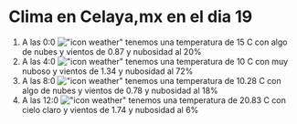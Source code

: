 # Clima en Celaya,mx en el dia 19

1. A las 0:0 !["icon weather"](http://openweathermap.org/img/w/02n.png) tenemos una temperatura de 15 C con algo de nubes y  vientos de 0.87 y nubosidad al 20%
1. A las 4:0 !["icon weather"](http://openweathermap.org/img/w/04n.png) tenemos una temperatura de 10 C con muy nuboso y  vientos de 1.34 y nubosidad al 72%
1. A las 8:0 !["icon weather"](http://openweathermap.org/img/w/02d.png) tenemos una temperatura de 10.28 C con algo de nubes y  vientos de 0.78 y nubosidad al 18%
1. A las 12:0 !["icon weather"](http://openweathermap.org/img/w/01d.png) tenemos una temperatura de 20.83 C con cielo claro y  vientos de 1.74 y nubosidad al 6%
